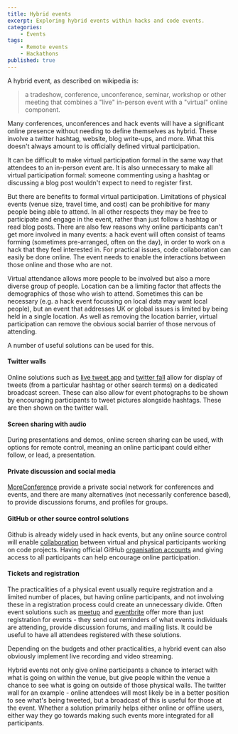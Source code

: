 ```yaml
---
title: Hybrid events
excerpt: Exploring hybrid events within hacks and code events.
categories:
    - Events
tags:
    - Remote events
    - Hackathons
published: true
---
```


A hybrid event, as described on wikipedia is:

> a tradeshow, conference, unconference, seminar, workshop or other meeting that combines a "live" in-person event with a "virtual" online component.

Many conferences, unconferences and hack events will have a significant online presence without needing to define themselves as hybrid. These involve a twitter hashtag, website, blog write-ups, and more. What this doesn't always amount to is officially defined virtual participation.

It can be difficult to make virtual participation formal in the same way that attendees to an in-person event are. It is also unnecessary to make all virtual participation formal: someone commenting using a hashtag or discussing a blog post wouldn't expect to need to register first.

But there are benefits to formal virtual participation. Limitations of physical events (venue size, travel time, and cost) can be prohibitive for many people being able to attend. In all other respects they may be free to participate and engage in the event, rather than just follow a hashtag or read blog posts. There are also few reasons why online participants can't get more involved in many events: a hack event will often consist of teams forming (sometimes pre-arranged, often on the day), in order to work on a hack that they feel interested in. For practical issues, code collaboration can easily be done online. The event needs to enable the interactions between those online and those who are not.

Virtual attendance allows more people to be involved but also a more diverse group of people. Location can be a limiting factor that affects the demographics of those who wish to attend. Sometimes this can be necessary (e.g. a hack event focussing on local data may want local people), but an event that addresses UK or global issues is limited by being held in a single location. As well as removing the location barrier, virtual participation can remove the obvious social barrier of those nervous of attending.

A number of useful solutions can be used for this.

#### Twitter walls

Online solutions such as [live tweet app](https://www.livetweetapp.com/en/) and [twitter fall](http://www.twitterfall.com/) allow for display of tweets (from a particular hashtag or other search terms) on a dedicated broadcast screen. These can also allow for event photographs to be shown by encouraging participants to tweet pictures alongside hashtags.  These are then shown on the twitter wall.

#### Screen sharing with audio

During presentations and demos, online screen sharing can be used, with options for remote control, meaning an online participant could either follow, or lead, a presentation.

#### Private discussion and social media

[MoreConference](http://www.moreconference.com) provide a private social network for conferences and events, and there are many alternatives (not necessarily conference based), to provide discussions forums, and profiles for groups.

#### GitHub or other source control solutions

Github is already widely used in hack events, but any online source control will enable [collaboration](https://help.github.com/categories/63/articles) between virtual and physical participants working on code projects. Having official GitHub [organisation accounts](https://help.github.com/articles/creating-a-new-organization-account) and giving access to all participants can help encourage online participation.

#### Tickets and registration

The practicalities of a physical event usually require registration and a limited number of places, but having online participants, and not involving these in a registration process could create an unnecessary divide. Often event solutions such as [meetup](http://www.meetup.com/) and [eventbrite](http://www.eventbrite.co.uk/) offer more than just registration for events - they send out reminders of what events individuals are attending, provide discussion forums, and mailing lists. It could be useful to have all attendees registered with these solutions.

Depending on the budgets and other practicalities, a hybrid event can also obviously implement live recording and video streaming.

Hybrid events not only give online participants a chance to interact with what is going on within the venue, but give people within the venue a chance to see what is going on outside of those physical walls. The twitter wall for an example - online attendees will most likely be in a better position to see what's being tweeted, but a broadcast of this is useful for those at the event. Whether a solution primarily helps either online or offline users, either way they go towards making such events more integrated for all participants.